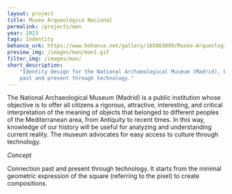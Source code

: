 ```yaml
---
layout: project
title: Museo Arqueológico Nacional
permalink: /projects/man
year: 2023
tags: Indentity
behance_urk: https://www.behance.net/gallery/165083099/Museo-Arqueologico-Nacional-Visual-Identity
preview_img: /images/man/man1.gif
filter_img: /images/man/
short_description: 
    "Identity design for the National Archaeological Museum (Madrid), based on the concept of connecting 
    past and present through technology."
---
```


The National Archaeological Museum (Madrid) is a public institution whose objective is to offer all 
citizens a rigorous, attractive, interesting, and critical interpretation of the meaning of objects 
that belonged to different peoples of the Mediterranean area, from Antiquity to recent times. In this 
way, knowledge of our history will be useful for analyzing and understanding current reality. The 
museum advocates for easy access to culture through technology.

*Concept*

Connection past and present through technology. It starts from the minimal geometric expression of the 
square (referring to the pixel) to create compositions.